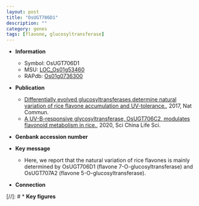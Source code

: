 ```yaml
---
layout: post
title: "OsUGT706D1"
description: ""
category: genes
tags: [flavone, glucosyltransferase]
---
```


* **Information**  
    + Symbol: OsUGT706D1  
    + MSU: [LOC_Os01g53460](http://rice.plantbiology.msu.edu/cgi-bin/ORF_infopage.cgi?orf=LOC_Os01g53460)  
    + RAPdb: [Os01g0736300](http://rapdb.dna.affrc.go.jp/viewer/gbrowse_details/irgsp1?name=Os01g0736300)  

* **Publication**  
    + [Differentially evolved glucosyltransferases determine natural variation of rice flavone accumulation and UV-tolerance.](http://www.ncbi.nlm.nih.gov/pubmed?term=Differentially+evolved+glucosyltransferases+determine+natural+variation+of+rice+flavone+accumulation+and+UV-tolerance.%5BTitle%5D), 2017, Nat Commun.
    + [A UV-B-responsive glycosyltransferase, OsUGT706C2, modulates flavonoid metabolism in rice.](http://www.ncbi.nlm.nih.gov/pubmed?term=A+UV-B-responsive+glycosyltransferase,+OsUGT706C2,+modulates+flavonoid+metabolism+in+rice.%5BTitle%5D), 2020, Sci China Life Sci.

* **Genbank accession number**  

* **Key message**  
    + Here, we report that the natural variation of rice flavones is mainly determined by OsUGT706D1 (flavone 7-O-glucosyltransferase) and OsUGT707A2 (flavone 5-O-glucosyltransferase).

* **Connection**  

[//]: # * **Key figures**  


